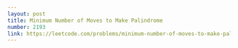 ```yaml
---
layout: post
title: Minimum Number of Moves to Make Palindrome
number: 2193
link: https://leetcode.com/problems/minimum-number-of-moves-to-make-palindrome
---
```

